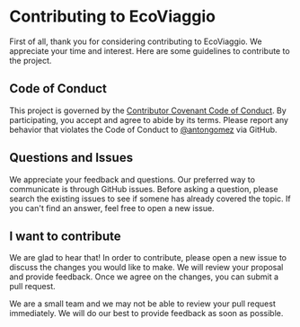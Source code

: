 # Contributing to EcoViaggio

First of all, thank you for considering contributing to EcoViaggio. We appreciate your time and interest. Here are some guidelines to contribute to the project.

## Code of Conduct

This project is governed by the [Contributor Covenant Code of Conduct](CODE_OF_CONDUCT.md). By participating, you accept and agree to abide by its terms. Please report any behavior that violates the Code of Conduct to [@antongomez](https://github.com/antongomez) via GitHub.

## Questions and Issues

We appreciate your feedback and questions. Our preferred way to communicate is through GitHub issues. Before asking a question, please search the existing issues to see if somene has already covered the topic. If you can't find an answer, feel free to open a new issue.

## I want to contribute

We are glad to hear that! In order to contribute, please open a new issue to discuss the changes you would like to make. We will review your proposal and provide feedback. Once we agree on the changes, you can submit a pull request.

We are a small team and we may not be able to review your pull request immediately. We will do our best to provide feedback as soon as possible.